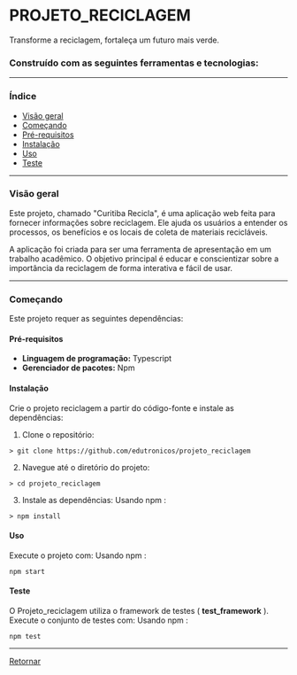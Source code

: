 # PROJETO\_RECICLAGEM

Transforme a reciclagem, fortaleça um futuro mais verde.

### Construído com as seguintes ferramentas e tecnologias:

-----

### Índice

  * [Visão geral](#visão-geral)
  * [Começando](#começando)
  * [Pré-requisitos](#pré-requisitos)
  * [Instalação](#instalação)
  * [Uso](#uso)
  * [Teste](#teste)

-----

### Visão geral

Este projeto, chamado "Curitiba Recicla", é uma aplicação web feita para fornecer informações sobre reciclagem. Ele ajuda os usuários a entender os processos, os benefícios e os locais de coleta de materiais recicláveis.

A aplicação foi criada para ser uma ferramenta de apresentação em um trabalho acadêmico. O objetivo principal é educar e conscientizar sobre a importância da reciclagem de forma interativa e fácil de usar.

-----

### Começando

Este projeto requer as seguintes dependências:

#### Pré-requisitos

  * **Linguagem de programação:** Typescript
  * **Gerenciador de pacotes:** Npm

#### Instalação

Crie o projeto reciclagem a partir do código-fonte e instale as dependências:

1.  Clone o repositório:

<!-- end list -->

```
> git clone https://github.com/edutronicos/projeto_reciclagem
```

2.  Navegue até o diretório do projeto:

<!-- end list -->

```
> cd projeto_reciclagem
```

3.  Instale as dependências:
    Usando npm :

<!-- end list -->

```
> npm install
```

#### Uso

Execute o projeto com:
Usando npm :

```
npm start
```

#### Teste

O Projeto\_reciclagem utiliza o framework de testes ( **test\_framework** ). Execute o conjunto de testes com:
Usando npm :

```
npm test
```

-----

[Retornar](#índice)
